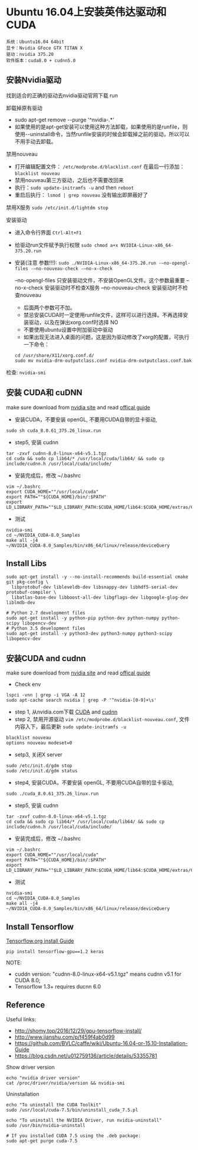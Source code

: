 # Ubuntu 16.04上安装英伟达驱动和CUDA

```
系统：Ubuntu16.04 64bit
显卡：Nvidia GFoce GTX TITAN X
驱动：nvidia 375.20
软件版本：cuda8.0 + cudnn5.0
```


## 安装Nvidia驱动

找到适合的正确的驱动去nvidia驱动官网下载 run

卸载掉原有驱动
  * sudo apt-get remove --purge '^nvidia-.*'
  * 如果使用的是apt-get安装可以使用这种方法卸载，如果使用的是runfile，则使用--uninstall命令，当然runfile安装的时候会卸载掉之前的驱动，所以可以不用手动去卸载。

禁用nouveau

- 打开编辑配置文件： `/etc/modprobe.d/blacklist.conf` 在最后一行添加：`blacklist nouveau`
- 禁用nouveau第三方驱动，之后也不需要改回来
- 执行：`sudo update-initramfs -u` and then `reboot`
- 重启后执行： `lsmod | grep nouveau` 没有输出即屏蔽好了

禁用X服务 `sudo /etc/init.d/lightdm stop`

安装驱动

- 进入命令行界面 `Ctrl-Alt+F1`
- 给驱动run文件赋予执行权限 `sudo chmod a+x NVIDIA-Linux-x86_64-375.20.run`
- 安装(注意 参数!!!): `sudo ./NVIDIA-Linux-x86_64-375.20.run -–no-opengl-files -–no-nouveau-check -–no-x-check`

  –no-opengl-files 只安装驱动文件，不安装OpenGL文件。这个参数最重要
  –no-x-check 安装驱动时不检查X服务
  –no-nouveau-check 安装驱动时不检查nouveau
  - 后面两个参数可不加。
  - 禁忌安装CUDA时一定使用runfile文件，这样可以进行选择。不再选择安装驱动，以及在弹出xorg.conf时选择 NO
  - 不要使用ubuntu设置中附加驱动中驱动
  - 如果出现无法进入桌面的问题，这是因为驱动修改了xorg的配置，可执行一下命令：

  ```
  cd /usr/share/X11/xorg.conf.d/
  sudo mv nvidia-drm-outputclass.conf nvidia-drm-outputclass.conf.bak
  ```

检查: `nvidia-smi`


## 安装 CUDA和 cuDNN

make sure download from [nvidia site](https://developer.nvidia.com/gpu-accelerated-libraries) and read [offical guide](http://docs.nvidia.com/deeplearning/sdk/cudnn-install/index.html)


- 安装CUDA，不要安装 openGL, 不要用CUDA自带的显卡驱动,
```
sudo sh cuda_8.0.61_375.26_linux.run
```

- step5, 安装 cudnn

```
tar -zxvf cudnn-8.0-linux-x64-v5.1.tgz
cd cuda && sudo cp lib64/* /usr/local/cuda/lib64/ && sudo cp include/cudnn.h /usr/local/cuda/include/
```

- 安装完成后，修改 ~/.bashrc
```
vim ~/.bashrc
export CUDA_HOME=""/usr/local/cuda"
export PATH=""${CUDA_HOME}/bin/:$PATH"
export LD_LIBRARY_PATH=""$LD_LIBRARY_PATH:$CUDA_HOME/lib64:$CUDA_HOME/extras/CUPTI/lib64"
```

- 测试

```
nvidia-smi
cd ~/NVIDIA_CUDA-8.0_Samples
make all -j4
~/NVIDIA_CUDA-8.0_Samples/bin/x86_64/linux/release/deviceQuery
```


## Install Libs
```
sudo apt-get install -y --no-install-recommends build-essential cmake git pkg-config \
  libprotobuf-dev libleveldb-dev libsnappy-dev libhdf5-serial-dev protobuf-compiler \
  libatlas-base-dev libboost-all-dev libgflags-dev libgoogle-glog-dev liblmdb-dev

# Python 2.7 development files
sudo apt-get install -y python-pip python-dev python-numpy python-scipy libopencv-dev
# Python 3.5 development files
sudo apt-get install -y python3-dev python3-numpy python3-scipy libopencv-dev
```


## 安装CUDA and cudnn

make sure download from [nvidia site](https://developer.nvidia.com/gpu-accelerated-libraries) and read [offical guide](http://docs.nvidia.com/deeplearning/sdk/cudnn-install/index.html)

- Check env
```
lspci -vnn | grep -i VGA -A 12
sudo apt-cache search nvidia | grep -P '^nvidia-[0-9]+\s'
```

- step 1, 从nvidia.com下载 [CUDA](https://developer.nvidia.com/cuda-downloads) and [cudnn](https://developer.nvidia.com/cudnn)
- step 2, 禁用开源驱动 ```vim /etc/modprobe.d/blacklist-nouveau.conf```, 文件内容入下，最后更新 ```sudo update-initramfs -u```
```
blacklist nouveau
options nouveau modeset=0
```
- setp3, 关闭X server
```
sudo /etc/init.d/gdm stop
sudo /etc/init.d/gdm status
```

- step4, 安装CUDA，不要安装 openGL, 不要用CUDA自带的显卡驱动,
```
sudo ./cuda_8.0.61_375.26_linux.run
```

- step5, 安装 cudnn
```
tar -zxvf cudnn-8.0-linux-x64-v5.1.tgz
cd cuda && sudo cp lib64/* /usr/local/cuda/lib64/ && sudo cp include/cudnn.h /usr/local/cuda/include/
```
- 安装完成后，修改 ~/.bashrc
```
vim ~/.bashrc
export CUDA_HOME=""/usr/local/cuda"
export PATH=""${CUDA_HOME}/bin/:$PATH"
export LD_LIBRARY_PATH=""$LD_LIBRARY_PATH:$CUDA_HOME/lib64:$CUDA_HOME/extras/CUPTI/lib64"
```

- 测试

```
nvidia-smi
cd ~/NVIDIA_CUDA-8.0_Samples
make all -j4
~/NVIDIA_CUDA-8.0_Samples/bin/x86_64/linux/release/deviceQuery
```

## Install Tensorflow
[Tensorflow.org install Guide](https://www.tensorflow.org/install/install_linux#InstallingNativePip)

```
pip install tensorflow-gpu==1.2 keras
```

NOTE:
- cuddn version: "cudnn-8.0-linux-x64-v5.1.tgz" means cudnn v5.1 for CUDA 8.0;
- Tensorflow 1.3+ requires ducnn 6.0

## Reference

Useful links:
- http://shomy.top/2016/12/29/gpu-tensorflow-install/
- http://www.jianshu.com/p/f459f4ab0d99
- https://github.com/BVLC/caffe/wiki/Ubuntu-16.04-or-15.10-Installation-Guide
- https://blog.csdn.net/u012759136/article/details/53355781

Show driver version

```
echo "nvidia driver version"
cat /proc/driver/nvidia/version && nvidia-smi
```

Uninstallation

```
echo "To uninstall the CUDA Toolkit"
sudo /usr/local/cuda-7.5/bin/uninstall_cuda_7.5.pl

echo "To uninstall the NVIDIA Driver, run nvidia-uninstall"
sudo /usr/bin/nvidia-uninstall

# If you installed CUDA 7.5 using the .deb package:
sudo apt-get purge cuda-7.5
```
